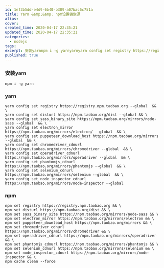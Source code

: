 ```yaml
---
id: 1ef3b5dd-e4d9-6b40-b309-a07bac6c751a
title: Yarn &amp;&amp; npm设置镜像源
alias:
cover:
created_time: 2020-04-17 22:35:21
updated_time: 2020-04-17 22:35:21
categories:
  - nodejs
tags:
excerpt: 安装yarnnpm i -g yarnyarnyarn config set registry https://registry.npm.taobao.org --global  &amp;&amp; \yarn config set disturl https://npm.taobao.org/d
published: true
---
```


### 安装yarn

    npm i -g yarn

### yarn

    yarn config set registry https://registry.npm.taobao.org --global  && \
    yarn config set disturl https://npm.taobao.org/dist --global && \
    yarn config set sass_binary_site https://npm.taobao.org/mirrors/node-sass --global  && \
    yarn config set electron_mirror https://npm.taobao.org/mirrors/electron/ --global  && \
    yarn config set puppeteer_download_host https://npm.taobao.org/mirrors --global  && \
    yarn config set chromedriver_cdnurl https://npm.taobao.org/mirrors/chromedriver --global  && \
    yarn config set operadriver_cdnurl https://npm.taobao.org/mirrors/operadriver --global  && \
    yarn config set phantomjs_cdnurl https://npm.taobao.org/mirrors/phantomjs --global  && \
    yarn config set selenium_cdnurl https://npm.taobao.org/mirrors/selenium --global  && \
    yarn config set node_inspector_cdnurl https://npm.taobao.org/mirrors/node-inspector --global

### npm

    npm set registry https://registry.npm.taobao.org && \
    npm set disturl https://npm.taobao.org/dist && \
    npm set sass_binary_site https://npm.taobao.org/mirrors/node-sass && \
    npm set electron_mirror https://npm.taobao.org/mirrors/electron && \
    npm set puppeteer_download_host https://npm.taobao.org/mirrors && \
    npm set chromedriver_cdnurl https://npm.taobao.org/mirrors/chromedriver && \
    npm set operadriver_cdnurl https://npm.taobao.org/mirrors/operadriver && \
    npm set phantomjs_cdnurl https://npm.taobao.org/mirrors/phantomjs && \
    npm set selenium_cdnurl https://npm.taobao.org/mirrors/selenium && \
    npm set node_inspector_cdnurl https://npm.taobao.org/mirrors/node-inspector && \
    npm cache clean --force
